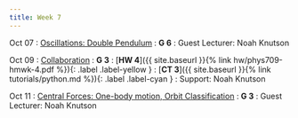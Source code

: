 ```yaml
---
title: Week 7
---
```


Oct 07
: [Oscillations: Double Pendulum](#)
  : **G 6**
: Guest Lecturer: Noah Knutson

Oct 09
: [Collaboration](#)
  : **G 3**
: [**HW 4**]({{ site.baseurl }}{% link hw/phys709-hmwk-4.pdf %}){: .label .label-yellow }[](#)
: [**CT 3**]({{ site.baseurl }}{% link tutorials/python.md %}){: .label .label-cyan }[](#)
: Support: Noah Knutson

Oct 11
: [Central Forces: One-body motion, Orbit Classification](#)
  : **G 3**
: Guest Lecturer: Noah Knutson
